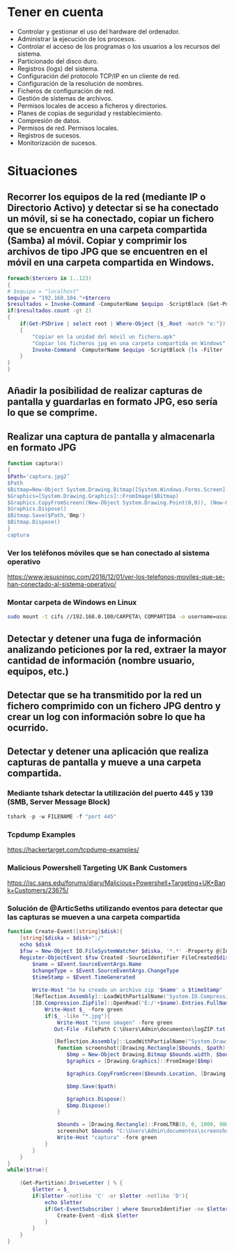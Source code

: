# Tener en cuenta
- Controlar y gestionar el uso del hardware del ordenador.
- Administrar la ejecución de los procesos.
- Controlar el acceso de los programas o los usuarios a los recursos del sistema.
- Particionado del disco duro.
- Registros (logs) del sistema.
- Configuración del protocolo TCP/IP en un cliente de red.
- Configuración de la resolución de nombres.
- Ficheros de configuración de red.
- Gestión de sistemas de archivos.
- Permisos locales de acceso a ficheros y directorios.
- Planes de copias de seguridad y restablecimiento.
- Compresión de datos.
- Permisos de red. Permisos locales.
- Registros de sucesos.
- Monitorización de sucesos.

# Situaciones

## Recorrer los equipos de la red (mediante IP o Directorio Activo) y detectar si se ha conectado un móvil, si se ha conectado, copiar un fichero que se encuentra en una carpeta compartida (Samba) al móvil. Copiar y comprimir los archivos de tipo JPG que se encuentren en el móvil en una carpeta compartida en Windows.

```PowerShell
foreach($tercero in 1..123)
{
# $equipo = "localhost"
$equipo = "192.168.104."+$tercero
$resultados = Invoke-Command -ComputerName $equipo -ScriptBlock {Get-PnpDevice | Where-Object { $_.class -EQ 'PrintQueue' } | Select-Object FriendlyName}
if($resultados.count -gt 2)
{
    if(Get-PSDrive | select root | Where-Object {$_.Root -match "e:"})
    {
        "Copiar en la unidad del móvil un fichero.apk"
        "Copiar los ficheros jpg en una carpeta compartida en Windows"
        Invoke-Command -ComputerName $equipo -ScriptBlock {ls -Filter .jpg2 | Compress-Archive}
    }
}
}
```

## Añadir la posibilidad de realizar capturas de pantalla y guardarlas en formato JPG, eso sería lo que se comprime.

## Realizar una captura de pantalla y almacenarla en formato JPG
```PowerShell
function captura()
{
$Path='captura.jpg2’
$Path
$Bitmap=New-Object System.Drawing.Bitmap([System.Windows.Forms.Screen]::PrimaryScreen.Bounds.Width, [System.Windows.Forms.Screen]::PrimaryScreen.Bounds.Height)
$Graphics=[System.Drawing.Graphics]::FromImage($Bitmap)
$Graphics.CopyFromScreen((New-Object System.Drawing.Point(0,0)), (New-Object System.Drawing.Point(0,0)), $Bitmap.Size)
$Graphics.Dispose()
$Bitmap.Save($Path,'Bmp')
$Bitmap.Dispose()
}
captura
```

### Ver los teléfonos móviles que se han conectado al sistema operativo
https://www.jesusninoc.com/2016/12/01/ver-los-telefonos-moviles-que-se-han-conectado-al-sistema-operativo/

### Montar carpeta de Windows en Linux
```Bash
sudo mount -t cifs //192.168.0.100/CARPETA\ COMPARTIDA -o username=usuario,password=contrasena /mnt/compartida
```

## Detectar y detener una fuga de información analizando peticiones por la red, extraer la mayor cantidad de información (nombre usuario, equipos, etc.)

## Detectar que se ha transmitido por la red un fichero comprimido con un fichero JPG dentro y crear un log con información sobre lo que ha ocurrido.

## Detectar y detener una aplicación que realiza capturas de pantalla y mueve a una carpeta compartida.

### Mediante tshark detectar la utilización del puerto 445 y 139 (SMB, Server Message Block)
```PowerShell
tshark -p -w FILENAME -f "port 445"
```

### Tcpdump Examples
https://hackertarget.com/tcpdump-examples/

### Malicious Powershell Targeting UK Bank Customers
https://isc.sans.edu/forums/diary/Malicious+Powershell+Targeting+UK+Bank+Customers/23675/

### Solución de @ArticSeths utilizando eventos para detectar que las capturas se mueven a una carpeta compartida

```PowerShell
function Create-Event([string]$disk){
    [string]$diska = $disk+":/"
    echo $disk
    $fsw = New-Object IO.FileSystemWatcher $diska, '*.*' -Property @{IncludeSubdirectories = $true;NotifyFilter = [IO.NotifyFilters]'FileName, LastWrite'} 
    Register-ObjectEvent $fsw Created -SourceIdentifier FileCreated$disk -Action {
        $name = $Event.SourceEventArgs.Name 
        $changeType = $Event.SourceEventArgs.ChangeType 
        $timeStamp = $Event.TimeGenerated
    
        Write-Host "Se ha creado un archivo zip '$name' a $timeStamp" -fore green
        [Reflection.Assembly]::LoadWithPartialName('System.IO.Compression.FileSystem')
        [IO.Compression.ZipFile]::OpenRead('E:/'+$name).Entries.FullName | % {
            Write-Host $_ -fore green
            if($_ -like "*.jpg"){
                Write-Host "tiene imagen" -fore green
               Out-File -FilePath C:\Users\Admin\documentos\logZIP.txt -Append -InputObject "The file '$name' was $changeType at $timeStamp"

               [Reflection.Assembly]::LoadWithPartialName("System.Drawing")
                function screenshot([Drawing.Rectangle]$bounds, $path) {
                   $bmp = New-Object Drawing.Bitmap $bounds.width, $bounds.height
                   $graphics = [Drawing.Graphics]::FromImage($bmp)

                   $graphics.CopyFromScreen($bounds.Location, [Drawing.Point]::Empty, $bounds.size)

                   $bmp.Save($path)

                   $graphics.Dispose()
                   $bmp.Dispose()
                }

                $bounds = [Drawing.Rectangle]::FromLTRB(0, 0, 1000, 900)
                screenshot $bounds "C:\Users\Admin\documentos\screenshot.png"
                Write-Host "captura" -fore green
            }
        }
    }
}
while($true){
    
    (Get-Partition).DriveLetter | % {
        $letter = $_
        if($letter -notlike 'C' -or $letter -notlike 'D'){
            echo $letter
            if(Get-EventSubscriber | where SourceIdentifier -ne $letter){
                Create-Event -disk $letter
            }
        }        
    }
}
```
